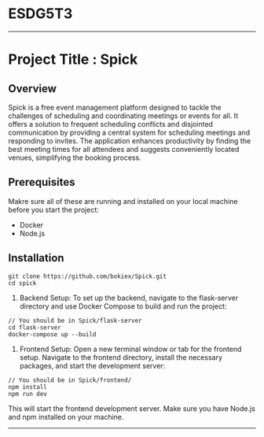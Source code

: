 # ESDG5T3

---

# Project Title : Spick

## Overview

Spick is a free event management platform designed to tackle the challenges of scheduling and coordinating meetings or events for all. It offers a solution to frequent scheduling conflicts and disjointed communication by providing a central system for scheduling meetings and responding to invites. The application enhances productivity by finding the best meeting times for all attendees and suggests conveniently located venues, simplifying the booking process.

## Prerequisites

Makre sure all of these are running and installed on your local machine before you start the project:

-   Docker
-   Node.js

## Installation

```
git clone https://github.com/bokiex/Spick.git
cd spick
```

1. Backend Setup: To set up the backend, navigate to the flask-server directory and use Docker Compose to build and run the project:

```
// You should be in Spick/flask-server
cd flask-server
docker-compose up --build
```

1. Frontend Setup: Open a new terminal window or tab for the frontend setup. Navigate to the frontend directory, install the necessary packages, and start the development server:

```
// You should be in Spick/frontend/
npm install
npm run dev
```

This will start the frontend development server. Make sure you have Node.js and npm installed on your machine.

---
